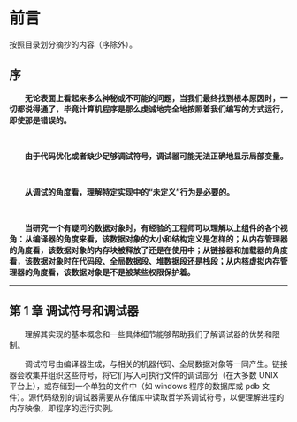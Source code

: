 # 前言

按照目录划分摘抄的内容（序除外）。

## 序

&emsp;&emsp;**无论表面上看起来多么神秘或不可能的问题，当我们最终找到根本原因时，一切都说得通了，毕竟计算机程序是那么虔诚地完全地按照着我们编写的方式运行，即使那是错误的。**

<br>

&emsp;&emsp;**由于代码优化或者缺少足够调试符号，调试器可能无法正确地显示局部变量。**

<br>

&emsp;&emsp;**从调试的角度看，理解特定实现中的“未定义”行为是必要的。**

<br>

&emsp;&emsp;**当研究一个有疑问的数据对象时，有经验的工程师可以理解以上组件的各个视角：从编译器的角度来看，该数据对象的大小和结构定义是怎样的；从内存管理器的角度看，该数据对象的内存块被释放了还是在使用中；从链接器和加载器的角度看，该数据对象时在代码段、全局数据段、堆数据段还是栈段；从内核虚拟内存管理器的角度看，该数据对象是不是被某些权限保护着。**

---

## 第 1 章 调试符号和调试器

&emsp;&emsp;理解其实现的基本概念和一些具体细节能够帮助我们了解调试器的优势和限制。

&emsp;&emsp;调试符号由编译器生成，与相关的机器代码、全局数据对象等一同产生。链接器会收集并组织这些符号，将它们写入可执行文件的调试部分（在大多数 UNIX 平台上），或存储到一个单独的文件中（如 windows 程序的数据库或 pdb 文件）。源代码级别的调试器需要从存储库中读取哲学系调试符号，以便理解进程的内存映像，即程序的运行实例。
